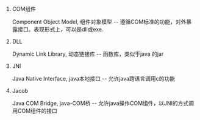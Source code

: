 1. COM组件

   Component Object Model, 组件对象模型	--	遵循COM标准的功能，对外暴露接口。表现形式上，可以是dll或exe.

2. DLL

   Dynamic Link Library, 动态链接库	--	函数库，类似于java 的jar

3. JNI

   Java Native Interface, java本地接口	--	允许java跨语言调用c的功能

4. Jacob

   Java COM Bridge, java-COM桥	--	允许java操作COM组件，以JNI的方式调用COM组件的接口

